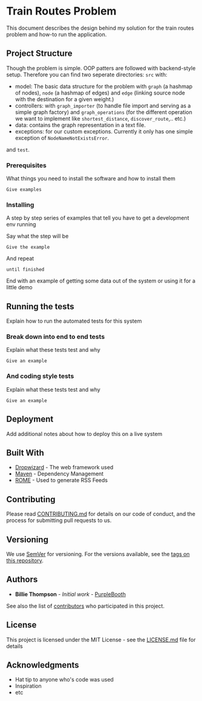 # Train Routes Problem

This document describes the design behind my solution for the train routes problem and how-to run the application. 

## Project Structure

Though the problem is simple. OOP patters are followed with backend-style setup. Therefore you can find two seperate directories:
`src` with:
- model: The basic data structure for the problem with `graph` (a hashmap of nodes), `node` (a hashmap of edges) and `edge` (linking source node with the destination for a given weight.)
- controllers: with `graph_importer` (to handle file import and serving as a simple graph factory) and `graph_operations` (for the different operation we want to implement like `shortest_distance`, `discover_route`,.. etc.)
- data: contains the graph representation in a text file.
- exceptions: for our custom exceptions. Currently it only has one simple exception of `NodeNameNotExistsError`.

and `test`.

### Prerequisites

What things you need to install the software and how to install them

```
Give examples
```

### Installing

A step by step series of examples that tell you have to get a development env running

Say what the step will be

```
Give the example
```

And repeat

```
until finished
```

End with an example of getting some data out of the system or using it for a little demo

## Running the tests

Explain how to run the automated tests for this system

### Break down into end to end tests

Explain what these tests test and why

```
Give an example
```

### And coding style tests

Explain what these tests test and why

```
Give an example
```

## Deployment

Add additional notes about how to deploy this on a live system

## Built With

* [Dropwizard](http://www.dropwizard.io/1.0.2/docs/) - The web framework used
* [Maven](https://maven.apache.org/) - Dependency Management
* [ROME](https://rometools.github.io/rome/) - Used to generate RSS Feeds

## Contributing

Please read [CONTRIBUTING.md](https://gist.github.com/PurpleBooth/b24679402957c63ec426) for details on our code of conduct, and the process for submitting pull requests to us.

## Versioning

We use [SemVer](http://semver.org/) for versioning. For the versions available, see the [tags on this repository](https://github.com/your/project/tags). 

## Authors

* **Billie Thompson** - *Initial work* - [PurpleBooth](https://github.com/PurpleBooth)

See also the list of [contributors](https://github.com/your/project/contributors) who participated in this project.

## License

This project is licensed under the MIT License - see the [LICENSE.md](LICENSE.md) file for details

## Acknowledgments

* Hat tip to anyone who's code was used
* Inspiration
* etc
